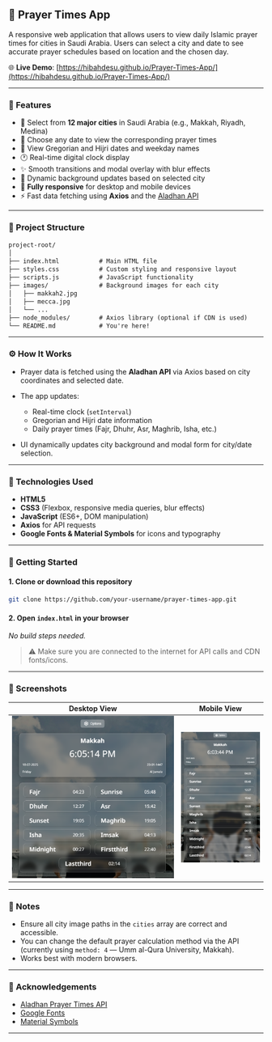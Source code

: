## 🕌 Prayer Times App

A responsive web application that allows users to view daily Islamic prayer times for cities in Saudi Arabia. Users can select a city and date to see accurate prayer schedules based on location and the chosen day.

🌐 **Live Demo**: [https://hibahdesu.github.io/Prayer-Times-App/](https://hibahdesu.github.io/Prayer-Times-App/)


---

### 🌟 Features

* 🕋 Select from **12 major cities** in Saudi Arabia (e.g., Makkah, Riyadh, Medina)
* 📅 Choose any date to view the corresponding prayer times
* 🕌 View Gregorian and Hijri dates and weekday names
* 🕐 Real-time digital clock display
* ✨ Smooth transitions and modal overlay with blur effects
* 🎨 Dynamic background updates based on selected city
* 📱 **Fully responsive** for desktop and mobile devices
* ⚡ Fast data fetching using **Axios** and the [Aladhan API](https://aladhan.com/prayer-times-api)

---

### 📁 Project Structure

```
project-root/
│
├── index.html           # Main HTML file
├── styles.css           # Custom styling and responsive layout
├── scripts.js           # JavaScript functionality
├── images/              # Background images for each city
│   ├── makkah2.jpg
│   ├── mecca.jpg
│   └── ...
├── node_modules/        # Axios library (optional if CDN is used)
└── README.md            # You're here!
```

---

### ⚙️ How It Works

* Prayer data is fetched using the **Aladhan API** via Axios based on city coordinates and selected date.
* The app updates:

  * Real-time clock (`setInterval`)
  * Gregorian and Hijri date information
  * Daily prayer times (Fajr, Dhuhr, Asr, Maghrib, Isha, etc.)
* UI dynamically updates city background and modal form for city/date selection.

---

### 🔧 Technologies Used

* **HTML5**
* **CSS3** (Flexbox, responsive media queries, blur effects)
* **JavaScript** (ES6+, DOM manipulation)
* **Axios** for API requests
* **Google Fonts & Material Symbols** for icons and typography

---

### 🚀 Getting Started

#### 1. Clone or download this repository

```bash
git clone https://github.com/your-username/prayer-times-app.git
```

#### 2. Open `index.html` in your browser

*No build steps needed.*

> ⚠️ Make sure you are connected to the internet for API calls and CDN fonts/icons.

---

### 📸 Screenshots

| Desktop View                          | Mobile View                         |
| ------------------------------------- | ----------------------------------- |
| ![desktop](./images/demo-desktop.png) | ![mobile](./images/demo-mobile.png) |


---

### 📌 Notes

* Ensure all city image paths in the `cities` array are correct and accessible.
* You can change the default prayer calculation method via the API (currently using `method: 4` — Umm al-Qura University, Makkah).
* Works best with modern browsers.

---

### 🙏 Acknowledgements

* [Aladhan Prayer Times API](https://aladhan.com/prayer-times-api)
* [Google Fonts](https://fonts.google.com/)
* [Material Symbols](https://fonts.google.com/icons)

---

